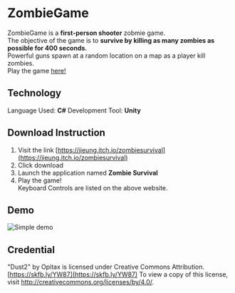 # ZombieGame
ZombieGame is a **first-person shooter** zobmie game.  
The objective of the game is to **survive by killing as many zombies as possible for 400 seconds.**  
Powerful guns spawn at a random location on a map as a player kill zombies.  
Play the game [here!](https://jieung.itch.io/zombiesurvival)

## Technology  
Language Used: **C#**
Development Tool: **Unity**

## Download Instruction  
1. Visit the link [https://jieung.itch.io/zombiesurvival](https://jieung.itch.io/zombiesurvival)  
2. Click download  
3. Launch the application named **Zombie Survival**  
4. Play the game!  
Keyboard Controls are listed on the above website.  

## Demo
![Simple demo](ZombieSurvival.gif)

## Credential
"Dust2" by Opitax is licensed under Creative Commons Attribution. [https://skfb.ly/YW87](https://skfb.ly/YW87) To view a copy of this license, visit http://creativecommons.org/licenses/by/4.0/.
